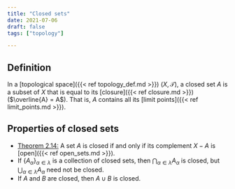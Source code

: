 ```yaml
---
title: "Closed sets"
date: 2021-07-06
draft: false
tags: ["topology"]

---
```


## Definition 
In a [topological space]({{< ref topology_def.md >}}) $(X, \mathcal{T})$, a closed set $A$ is a subset of $X$ that is equal to its [closure]({{< ref closure.md >}}) ($\overline{A} = A$). That is, $A$ contains all its [limit points]({{< ref limit_points.md >}}).

## Properties of closed sets
- [Theorem 2.14:](\work.pdf#page=11) A set $A$ is closed if and only if its complement $X - A$ is [open]({{< ref open_sets.md >}}). 
- If $\lbrace A_\alpha \rbrace_{\alpha \in \lambda}$ is a collection of closed sets, then $\bigcap_{\alpha \in \lambda} A_\alpha$ is closed, but $\bigcup_{\alpha \in \lambda} A_\alpha$ need not be closed.
- If $A$ and $B$ are closed, then $A \cup B$ is closed. 
